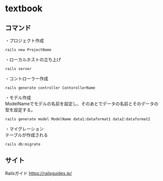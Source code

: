 # textbook

## コマンド
・プロジェクト作成
```
rails new ProjectName
```

・ローカルホストの立ち上げ
```
rails server
```

・コントローラー作成
```
rails generate controller ContorollerName
```

・モデル作成<br>
ModelNameでモデルの名前を設定し、そのあとでデータの名前とそのデータの型を設定する。
```
rails generate model ModelName data1:dataformat1 data2:dataformat2
```

・マイグレーション<br>
テーブルが作成される
```
rails db:migrate
```

## サイト
Railsガイド
https://railsguides.jp/



